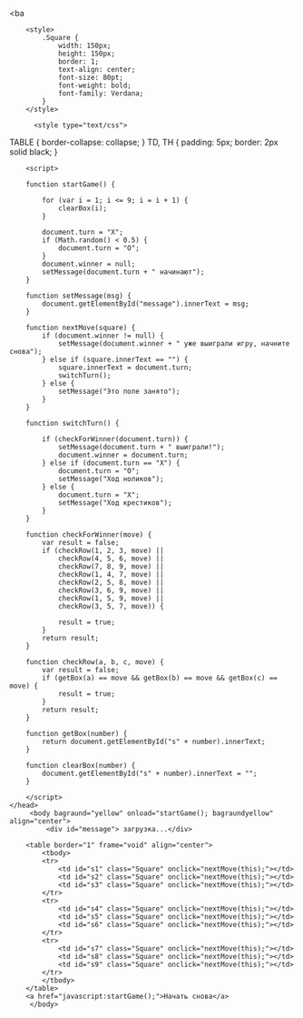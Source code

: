 <!DOCTYPE html>
<html>
    <head>

<ba
         <meta http-equiv="Content-Type" content="text/html; charset=utf-8">
         <title>крестики нолик</title>
         <script src="game.js"></script>
         <link rel="stylesheet" href="style.css">
 
        <style>
            .Square {
                width: 150px;
                height: 150px;
                border: 1;
                text-align: center;
                font-size: 80pt;
                font-weight: bold;
                font-family: Verdana;
            }
        </style>
 
          <style type="text/css">
   TABLE {
    border-collapse: collapse; 
   }
   TD, TH {
    padding: 5px; 
    border: 2px solid black; 
   }
  </style>
        
        <script>
        
        function startGame() {
        
            for (var i = 1; i <= 9; i = i + 1) {
                clearBox(i);
            }
        
            document.turn = "X";
            if (Math.random() < 0.5) {
                document.turn = "O";
            }
            document.winner = null;
            setMessage(document.turn + " начинают");
        }
        
        function setMessage(msg) {
            document.getElementById("message").innerText = msg;
        }
        
        function nextMove(square) {
            if (document.winner != null) {
                setMessage(document.winner + " уже выиграли игру, начните снова");
            } else if (square.innerText == "") {
                square.innerText = document.turn;
                switchTurn();
            } else {
                setMessage("Это поле занято");
            }
        }
        
        function switchTurn() {
        
            if (checkForWinner(document.turn)) {
                setMessage(document.turn + " выиграли!");
                document.winner = document.turn;
            } else if (document.turn == "X") {
                document.turn = "O";
                setMessage("Ход ноликов");
            } else {
                document.turn = "X";
                setMessage("Ход крестиков");
            }
        }
        
        function checkForWinner(move) {
            var result = false;
            if (checkRow(1, 2, 3, move) || 
                checkRow(4, 5, 6, move) ||
                checkRow(7, 8, 9, move) || 
                checkRow(1, 4, 7, move) ||
                checkRow(2, 5, 8, move) ||
                checkRow(3, 6, 9, move) ||
                checkRow(1, 5, 9, move) ||
                checkRow(3, 5, 7, move)) {
                
                result = true;
            }
            return result;
        }
        
        function checkRow(a, b, c, move) {
            var result = false;
            if (getBox(a) == move && getBox(b) == move && getBox(c) == move) {
                result = true;
            }
            return result;
        }
        
        function getBox(number) {
            return document.getElementById("s" + number).innerText;
        }
        
        function clearBox(number) {
            document.getElementById("s" + number).innerText = "";
        }
        
        </script>
    </head>
         <body bagraund="yellow" onload="startGame(); bagraundyellow" align="center">
             <div id="message"> загрузка...</div>
        
        <table border="1" frame="void" align="center">
            <tbody>  
            <tr>
                <td id="s1" class="Square" onclick="nextMove(this);"></td>
                <td id="s2" class="Square" onclick="nextMove(this);"></td>
                <td id="s3" class="Square" onclick="nextMove(this);"></td>
            </tr>
            <tr>
                <td id="s4" class="Square" onclick="nextMove(this);"></td>
                <td id="s5" class="Square" onclick="nextMove(this);"></td>
                <td id="s6" class="Square" onclick="nextMove(this);"></td>
            </tr>
            <tr>
                <td id="s7" class="Square" onclick="nextMove(this);"></td>
                <td id="s8" class="Square" onclick="nextMove(this);"></td>
                <td id="s9" class="Square" onclick="nextMove(this);"></td>
            </tr>
            </tbody>
        </table>
        <a href="javascript:startGame();">Начать снова</a>
         </body>
</html>
